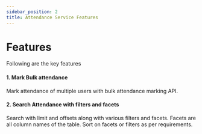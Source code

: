 ```yaml
---
sidebar_position: 2
title: Attendance Service Features
---
```


# Features

Following are the key features

#### 1. Mark Bulk attendance ####
Mark attendance of multiple users with bulk attendance marking API.

#### 2. Search Attendance with filters and facets ####
Search with limit and offsets along with various filters and facets. Facets are all column names of the table. Sort on facets or filters as per requirements.